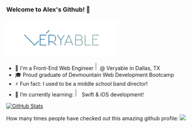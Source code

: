 ### Welcome to Alex's Github! 👋

![Veryable Logo](https://github.com/johnsonav1992/johnsonav1992/blob/main/veryablelogo-removebg-preview.png)

- 🏢 I'm a Front-End Web Engineer <img src="https://user-images.githubusercontent.com/97169070/227505554-4d5e4525-a4e4-46ee-835f-83aa19612c7e.png" width=2% height=2%> @ Veryable in Dallas, TX 
- 🎓 Proud graduate of Devmountain Web Development Bootcamp
- ⚡ Fun fact: I used to be a middle school band director!
- 🌱 I’m currently learning: <img src="https://user-images.githubusercontent.com/97169070/227504250-ca4e638e-09d6-4792-866e-a5af48ea5954.png" width=3% height=3%> Swift & iOS development!

[![GitHub Stats](https://github-readme-stats.vercel.app/api?username=johnsonav1992)](https://github.com/johnsonav1992/github-readme-stats)

How many times people have checked out this amazing github profile:
![](https://komarev.com/ghpvc/?username=johnsonav1992)
